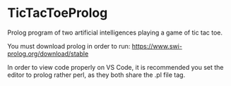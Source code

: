 # TicTacToeProlog
Prolog program of two artificial intelligences playing a game of tic tac toe.

You must download prolog in order to run:  https://www.swi-prolog.org/download/stable

In order to view code properly on VS Code, it is recommended you set the editor to prolog rather perl, as they both share the .pl file tag.
